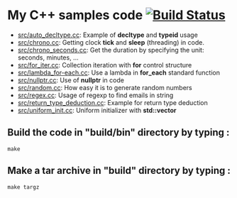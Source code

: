 # My C++ samples code [![Build Status](https://travis-ci.org/fenicks/cplusplus_samples.svg?branch=master)](https://travis-ci.org/fenicks/cplusplus_samples)

* [src/auto_decltype.cc](https://github.com/fenicks/cplusplus_samples/blob/master/src/auto_decltype.cc): Example of __decltype__ and __typeid__ usage
* [src/chrono.cc](https://github.com/fenicks/cplusplus_samples/blob/master/src/chrono.cc): Getting clock __tick__ and __sleep__ (threading) in code.
* [src/chrono_seconds.cc](https://github.com/fenicks/cplusplus_samples/blob/master/src/chrono_seconds.cc): Get the duration by specifying the unit: seconds, minutes, ...
* [src/for_iter.cc](https://github.com/fenicks/cplusplus_samples/blob/master/src/for_iter.cc): Collection iteration with __for__ control structure
* [src/lambda_for-each.cc](https://github.com/fenicks/cplusplus_samples/blob/master/src/lambda_for-each.cc): Use a lambda in __for_each__ standard function
* [src/nullptr.cc](https://github.com/fenicks/cplusplus_samples/blob/master/src/nullptr.cc): Use of __nullptr__ in code
* [src/random.cc](https://github.com/fenicks/cplusplus_samples/blob/master/src/random.cc): How easy it is to generate random numbers
* [src/regex.cc](https://github.com/fenicks/cplusplus_samples/blob/master/src/regex.cc): Usage of regexp to find emails in string 
* [src/return_type_deduction.cc](https://github.com/fenicks/cplusplus_samples/blob/master/src/return_type_deduction.cc): Example for return type deduction
* [src/uniform_init.cc](https://github.com/fenicks/cplusplus_samples/blob/master/src/uniform_init.cc): Uniform initializer with __std::vector__

## Build the code in "build/bin" directory by typing :

    make

## Make a tar archive in "build" directory by typing :

    make targz
